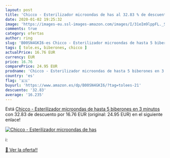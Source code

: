 ```yaml
---
layout: post
title: 'Chicco - Esterilizador microondas de has al 32.83 % de descuento'
date: 2020-01-02 19:25:32
image: 'https://images-eu.ssl-images-amazon.com/images/I/31eIm9lppFL._SL200_.jpg'
comments: true
category: ofertas
author: ring
slug: 'B00SN4GKI6-es Chicco - Esterilizador microondas de hasta 5 biberones en...'
tags: [ tole.es, biberones, chicco ]
actualPrice: 16.76 EUR
currency: EUR
price: 16.76
comparePrice: 24.95 EUR
prodname: 'Chicco - Esterilizador microondas de hasta 5 biberones en 3 minutos'
country: 'es'
flag: '🇪🇸'
buyurl: 'https://www.amazon.es/dp/B00SN4GKI6/?tag=tolees-21'
descuento: '32.83'
average: '16.235'
---
```


Está [Chicco - Esterilizador microondas de hasta 5 biberones en 3 minutos](https://www.amazon.es/dp/B00SN4GKI6/?tag=tolees-21) con 32.83 de descuento por 16.76 EUR (original: 24.95 EUR) en el siguiente enlace!

[![Chicco - Esterilizador microondas de has](https://images-eu.ssl-images-amazon.com/images/I/31eIm9lppFL._SL200_.jpg)](https://www.amazon.es/dp/B00SN4GKI6/?tag=tolees-21)

ℹ️:


[🛒 Ver la oferta!!](https://www.amazon.es/dp/B00SN4GKI6/?tag=tolees-21)
